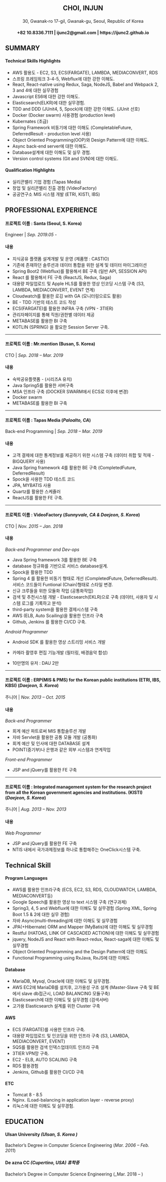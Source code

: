 <h2>
    <p align="center">
        CHOI, INJUN
    </p>
</h2>
<p align="center">
    30, Gwanak-ro 17-gil, Gwanak-gu, Seoul, Republic of Korea
</p>
<h4>
    <p align="center">
        +82 10.8336.7111 | ijunc2@gmail.com | https://ijunc2.github.io
    </p>
</h4>


## SUMMARY

#### Technical Skills Highlights

* AWS 활용도 - EC2, S3, ECS(FARGATE), LAMBDA, MEDIACONVERT, RDS
* 스프링 프레임워크 3-4-5, Webflux에 대한 강한 이해도.
* React, React-native using Redux, Saga, NodeJS, Babel and Webpack 2, 3 and 4에 대한 실무경험
* Javascript ES6에 대한 강한 이해도.
* Elasticsearch(ELKR)에 대한 실무경험.
* TDD and DDD (JUnit4, 5, Spock)에 대한 강한 이해도. (JUnit 선호) 
* Docker (Docker swarm) 사용경험 (production level)
* Kubernates (초급)
* Spring Framework 비동기에 대한 이해도 (CompletableFuture, DeferredResult - production level 사용)
* Object Oriented Programming(OOP)와 Design Pattern에 대한 이해도.
* Async back-end server에 대한 이해도.
* Database설계에 대한 이해도 및 실무 경험.
* Version control systems (Git and SVN)에 대한 이해도.

#### Qualification Highlights

* 실리콘밸리 기업 경험 (Tapas Media)
* 창업 및 실리콘밸리 진출 경험 (VideoFactory)
* 공공연구소 MIS 시스템 개발 (ETRI, KISTI, IBS)

## PROFESSIONAL EXPERIENCE

#### 프로젝트 이름 : Santa (Seoul, S. Korea)
Engineer | _Sep. 2019.05 -_

#### 내용

* 지식공유 플랫폼 설계개발 및 운영 (제품명 : CASTIO)
* 기존에 존재하던 솔루션과 데이터 통합을 위한 설계 및 데이터 마이그레이션
* Spring Boot2 (Webflux)를 활용해서 BE 구축 (일반 API, SESSION API)
* React 를 활용해서 FE 구축 (ReactJS, Redux, Saga)
* 대용량 파일업로드 및 Apple HLS를 활용한 영상 인코딩 시스템 구축 (S3, LAMBDA, MEDIACONVERT, EVENT 연계)
* Cloudwatch를 활용한 로깅 with GA (모니터링으로도 활용)
* BE - TDD 기반의 테스트 코드 작성
* ECS(FARGATE)를 활용한 INFRA 구축 (VPN - 3TIER)
* 관리자페이지를 통해 직원/권한별 데이터 제공
* METABASE를 활용한 BI 구축
* KOTLIN (SPRING) 을 활요한 Session Server 구축.
  
--- 

#### 프로젝트 이름 : Mr.mention (Busan, S. Korea)
CTO | _Sep. 2018 – Mar. 2019_

#### 내용

* 숙박공유플랫폼 - (시리즈A 유치)
* Java Spring5를 활용한 서버구축
* MSA 인프라 구축 (DOCKER SWARM에서 ECS로 이후에 변경)
* Docker swarm
* METABASE를 활용한 BI 구축

--- 

#### 프로젝트 이름 : Tapas Media (_Paloalto, CA_)
Back-end Programming | _Sep. 2018 – Mar. 2019_

#### 내용

* 고객 결제에 대한 통계정보를 제공하기 위한 시스템 구축 (데이터 취합 및 적재 - BIGQUERY 사용)
* Java Spring framework 4를 활용한 BE 구축 (CompletedFuture, DeferredResult)
* Spock을 사용한 TDD 테스트 코드 
* JPA, MYBATIS 사용
* Quartz를 활용한 스케쥴러
* ReactJS를 활용한 FE 구축.

--- 

#### 프로젝트 이름 : VideoFactory (_Sunnyvale, CA & Daejeon, S. Korea_)
CTO | _Nov. 2015 – Jan. 2018_

#### 내용
_Back-end Programmer and Dev-ops_
* Java Spring framework 3를 활용한 BE 구축
* database 정규화를 기반으로 서비스 database설계.
* Spock을 활용한 TDD
* Spring 4 를 활용한 비동기 형태로 개선 (CompletedFuture, DeferredResult). 서비스 코드들이 Funtional (Chain)형태로 스타일 변경.
* 신규 크루들을 위한 모듈화 작업 (공통화작업)
* 검색 및 추천시스템 개발 - Elasticsearch(EKLR)으로 구축 (데이터, 사용자 및 시스템 로그를 기록하고 분석) 
* third-party system을 활용한 결제시스템 구축
* AWS (ELB, Auto Scailing)을 활용한 인프라 구축 
* Github, Jenkins 를 활용한 CI/CD 구축.

_Android Programmer_
* Android SDK 를 활용한 영상 스트리밍 서비스 개발 
* 카메라 촬영후 편집 기능개발 (필터링, 배경음악 합성)

* 10만명의 유저 : DAU 2만
  
--- 

#### 프로젝트 이름 : ERP(MIS & PMS) for the Korean public institutions (ETRI, IBS, KBSI) (_Daejeon, S. Korea_)
주니어 | _Nov. 2013 – Oct. 2015_

#### 내용
_Back-end Programmer_
* 회계 예산 파트로써 MIS 통합솔루션 개발
* 자바 Servlet을 활용한 공통 모듈 개발 (공통화)
* 회계 예산 및 인사에 대한 DATABASE 설계
* POINT(중기부)나 은행과 같은 외부 시스템과 연계작업

_Front-end Programmer_
* JSP and jQuery를 활용한 FE 구축

--- 

#### 프로젝트 이름 : Integrated management system for the research project from all the Korean government agencies and institutions. (KISTI) (_Daejeon, S. Korea_)
주니어 | _Aug. 2013 – Nov. 2013_

#### 내용
_Web Programmer_
* JSP and jQuery를 활용한 FE 구축
* NTIS 내에서 국가과제정보를 하나로 통합해주는 OneClick시스템 구축.

## Technical Skill

#### Program Languages

* AWS를 활용한 인프라구축 (ECS, EC2, S3, RDS, CLOUDWATCH, LAMBDA, MEDIACONVERT등)
* Google Speech를 활용한 영상 to text 시스템 구축 (연구과제)
* Spring3, 4, 5 and Webflux에 대한 이해도 및 실무경험 (Spring XML, Spring Boot 1.5 & 2에 대한 실무 경험)
* 자바 Async(multi-threading)에 대한 이해도 및 실무경험
* JPA(+Hibernate) ORM and Mapper (MyBatis)에 대한 이해도 및 실무경험
* Restful (HATOAS, LINK OF CASCADED ACTION)에 대한 이해도 및 실무경험
* jquery, NodeJS and React with React-redux, React-saga에 대한 이해도 및 실무경험
* Object Oriented Programming and the Design Pattern에 대한 이해도
* Functional Programming using RxJava, RxJS에 대한 이해도

#### Database

* MariaDB, Mysql, Oracle에 대한 이해도 및 실무경험.
* AWS EC2에 MariaDB를 설치후, 고가용성 구조 설계 (Master-Slave 구축 및 BE에서 slave db접근시, LOAD BALANCING 모듈구축)
* Elasticsearch에 대한 이해도 및 실무경험 (검색서버)
* 고가용 Elasticsearch 설계를 위한 Cluster 구축

#### AWS

* ECS (FARGATE)를 사용한 인프라 구축.
* 대용량 파입업로드 및 인코딩을 위한 인프라 구축 (S3, LAMBDA, MEDIACONVERT, EVENT)
* SQS를 활용한 검색 인덱스업데이트 인프라 구축
* 3TIER VPN망 구축.
* EC2 - ELB, AUTO SCALING 구축
* RDS 활용경험
* Jenkins, Github를 활용한 CI/CD 구축

#### ETC
* Tomcat 8 - 8.5
* Nginx. (Load-balancing in application layer - reverse proxy)
* 리눅스에 대한 이해도 및 실무경험.

## EDUCATION
#### Ulsan University _(Ulsan, S. Korea )_
Bachelor’s Degree in Computer Science Engineering (_Mar. 2006 – Feb. 2011_)

#### De azna CC _(Cupertino, USA) 휴학중_
Bachelor’s Degree in Computer Science Engineering (_Mar. 2018 – )

